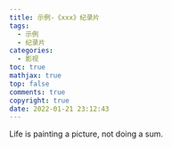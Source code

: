 ```yaml
---
title: 示例-《xxx》纪录片
tags:
  - 示例
  - 纪录片
categories:
  - 影视
toc: true
mathjax: true
top: false
comments: true
copyright: true
date: 2022-01-21 23:12:43
---
```


Life is painting a picture, not doing a sum. 
